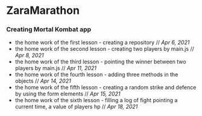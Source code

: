 <h1>ZaraMarathon</h1>

<h3>Creating Mortal Kombat app</h3>

<ul>
	<li>the home work of the first lesson - creating a repository // <i>Apr 6, 2021</i> </li>
	<li>the home work of the second lesson - creating two players by main.js // <i>Apr 8, 2021</i> </li>
	<li>the home work of the third lesson - pointing the winner between two players by main.js // <i>Apr 11, 2021</i> </li>
	<li>the home work of the fourth lesson - adding three methods in the objects // <i>Apr 14, 2021</i> </li>
	<li>the home work of the fifth lesson - creating a random strike and defence by using the form elements // <i>Apr 15, 2021</i> </li>
	<li>the home work of the sixth lesson - filling a log of fight pointing a current time, a value of players hp // <i>Apr 18, 2021</i> </li>
</ul>
